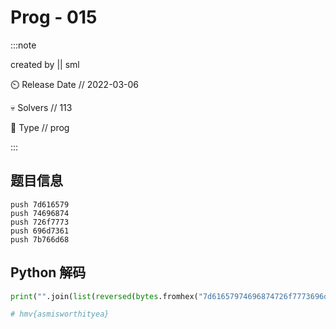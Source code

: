 # Prog - 015

:::note

created by || sml

⏲️ Release Date // 2022-03-06

💀 Solvers // 113

🧩 Type // prog

:::

## 题目信息

```plaintext
push 7d616579
push 74696874
push 726f7773
push 696d7361
push 7b766d68
```

## Python 解码

```python
print("".join(list(reversed(bytes.fromhex("7d61657974696874726f7773696d73617b766d68").decode("utf-8")))))

# hmv{asmisworthityea}
```
